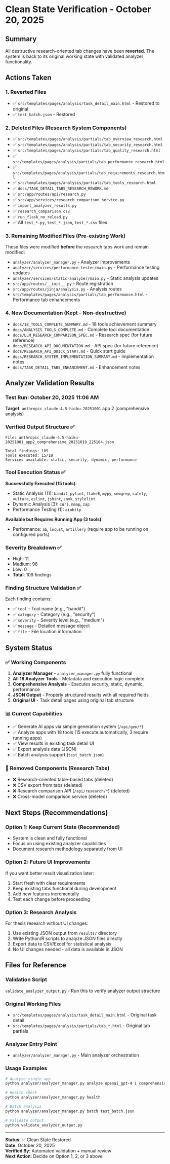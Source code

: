 # Clean State Verification - October 20, 2025

## Summary

All destructive research-oriented tab changes have been **reverted**. The system is back to its original working state with validated analyzer functionality.

## Actions Taken

### 1. Reverted Files
- ✅ `src/templates/pages/analysis/task_detail_main.html` - Restored to original
- ✅ `test_batch.json` - Restored

### 2. Deleted Files (Research System Components)
- ✅ `src/templates/pages/analysis/partials/tab_overview_research.html`
- ✅ `src/templates/pages/analysis/partials/tab_security_research.html`
- ✅ `src/templates/pages/analysis/partials/tab_quality_research.html`
- ✅ `src/templates/pages/analysis/partials/tab_performance_research.html`
- ✅ `src/templates/pages/analysis/partials/tab_requirements_research.html`
- ✅ `src/templates/pages/analysis/partials/tab_tools_research.html`
- ✅ `docs/TASK_DETAIL_TABS_RESEARCH_REWORK.md`
- ✅ `src/app/routes/api/research.py`
- ✅ `src/app/services/research_comparison_service.py`
- ✅ `import_analyzer_results.py`
- ✅ `research_comparison.csv`
- ✅ `run_flask_no_reload.py`
- ✅ All `test_*.py`, `test_*.json`, `test_*.csv` files

### 3. Remaining Modified Files (Pre-existing Work)
These files were modified **before** the research tabs work and remain modified:
- `analyzer/analyzer_manager.py` - Analyzer improvements
- `analyzer/services/performance-tester/main.py` - Performance testing updates
- `analyzer/services/static-analyzer/main.py` - Static analysis updates
- `src/app/routes/__init__.py` - Route registration
- `src/app/routes/jinja/analysis.py` - Analysis routes
- `src/templates/pages/analysis/partials/tab_performance.html` - Performance tab enhancements

### 4. New Documentation (Kept - Non-destructive)
- `docs/18_TOOLS_COMPLETE_SUMMARY.md` - 18 tools achievement summary
- `docs/ANALYSIS_TOOLS_COMPLETE.md` - Complete tool documentation
- `docs/LLM_RESEARCH_COMPARISON_SPEC.md` - Research spec (for future reference)
- `docs/RESEARCH_API_DOCUMENTATION.md` - API spec (for future reference)
- `docs/RESEARCH_API_QUICK_START.md` - Quick start guide
- `docs/RESEARCH_SYSTEM_IMPLEMENTATION_SUMMARY.md` - Implementation notes
- `docs/TASK_DETAIL_TABS_ENHANCEMENT.md` - Enhancement notes

## Analyzer Validation Results

### Test Run: October 20, 2025 11:06 AM
**Target**: `anthropic_claude-4.5-haiku-20251001` app 2 (comprehensive analysis)

### Verified Output Structure ✅
```
File: anthropic_claude-4.5-haiku-20251001_app2_comprehensive_20251019_225104.json

Total findings: 109
Tools executed: 15/18
Services available: static, security, dynamic, performance
```

### Tool Execution Status ✅
**Successfully Executed (15 tools)**:
- Static Analysis (11): `bandit`, `pylint`, `flake8`, `mypy`, `semgrep`, `safety`, `vulture`, `eslint`, `jshint`, `snyk`, `stylelint`
- Dynamic Analysis (3): `curl`, `nmap`, `zap`
- Performance Testing (1): `aiohttp`

**Available but Requires Running App (3 tools)**:
- Performance: `ab`, `locust`, `artillery` (require app to be running on configured ports)

### Severity Breakdown ✅
- High: 11
- Medium: 98
- Low: 0
- **Total**: 109 findings

### Finding Structure Validation ✅
Each finding contains:
- ✅ `tool` - Tool name (e.g., "bandit")
- ✅ `category` - Category (e.g., "security")
- ✅ `severity` - Severity level (e.g., "medium")
- ✅ `message` - Detailed message object
- ✅ `file` - File location information

## System Status

### ✅ Working Components
1. **Analyzer Manager** - `analyzer_manager.py` fully functional
2. **All 18 Analyzer Tools** - Metadata and execution logic complete
3. **Comprehensive Analysis** - Executes security, static, dynamic, performance
4. **JSON Output** - Properly structured results with all required fields
5. **Original UI** - Task detail pages using original tab structure

### 📊 Current Capabilities
- ✅ Generate AI apps via simple generation system (`/api/gen/*`)
- ✅ Analyze apps with 18 tools (15 execute automatically, 3 require running apps)
- ✅ View results in existing task detail UI
- ✅ Export analysis data (JSON)
- ✅ Batch analysis support (`test_batch.json`)

### 🚫 Removed Components (Research Tabs)
- ❌ Research-oriented table-based tabs (deleted)
- ❌ CSV export from tabs (deleted)
- ❌ Research comparison API (`/api/research/*`) (deleted)
- ❌ Cross-model comparison service (deleted)

## Next Steps (Recommendations)

### Option 1: Keep Current State (Recommended)
- System is clean and fully functional
- Focus on using existing analyzer capabilities
- Document research methodology separately from UI

### Option 2: Future UI Improvements
If you want better result visualization later:
1. Start fresh with clear requirements
2. Keep existing tabs functional during development
3. Add new features incrementally
4. Test each change before proceeding

### Option 3: Research Analysis
For thesis research without UI changes:
1. Use existing JSON output from `results/` directory
2. Write Python/R scripts to analyze JSON files directly
3. Export data to CSV/Excel for statistical analysis
4. No UI changes needed - all data is available in JSON

## Files for Reference

### Validation Script
`validate_analyzer_output.py` - Run this to verify analyzer output structure

### Original Working Files
- `src/templates/pages/analysis/task_detail_main.html` - Original task detail
- `src/templates/pages/analysis/partials/tab_*.html` - Original tab partials

### Analyzer Entry Point
- `analyzer/analyzer_manager.py` - Main analyzer orchestration

### Usage Examples
```bash
# Analyze single app
python analyzer/analyzer_manager.py analyze openai_gpt-4 1 comprehensive

# Health check
python analyzer/analyzer_manager.py health

# Batch analysis
python analyzer/analyzer_manager.py batch test_batch.json

# Validate output
python validate_analyzer_output.py
```

---

**Status**: ✅ Clean State Restored  
**Date**: October 20, 2025  
**Verified By**: Automated validation + manual review  
**Next Action**: Decide on Option 1, 2, or 3 above
